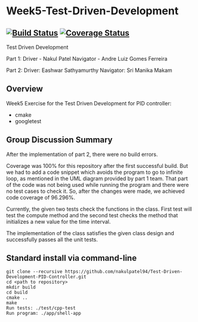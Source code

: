 # Week5-Test-Driven-Development
[![Build Status](https://travis-ci.org/nakulpatel94/Test-Driven-Development-PID-Controller.svg?branch=master)](https://travis-ci.org/nakulpatel94/Test-Driven-Development-PID-Controller)
[![Coverage Status](https://coveralls.io/repos/github/nakulpatel94/Test-Driven-Development-PID-Controller/badge.svg?branch=master)](https://coveralls.io/github/nakulpatel94/Test-Driven-Development-PID-Controller?branch=master)
---


Test Driven Development 

Part 1:
Driver - Nakul Patel
Navigator - Andre Luiz Gomes Ferreira

Part 2:
Driver: Eashwar Sathyamurthy
Navigator: Sri Manika Makam


## Overview

Week5 Exercise for the Test Driven Development for PID controller:

- cmake
- googletest


## Group Discussion Summary

After the implementation of part 2, there were no build errors.

Coverage was 100% for this repository after the first successful build. But we had to add a code snippet which avoids the program to go to infinite loop, as mentioned in the UML diagram provided by part 1 team. That part of the code was not being used while running the program and there were no test cases to check it. So, after the changes were made, we achieved code coverage of 96.296%. 

Currently, the given two tests check the functions in the class. First test will test the compute method and the second test checks the method that initializes a new value for the time interval.

The implementation of the class satisfies the given class design and successfully passes all the unit tests.


## Standard install via command-line
```
git clone --recursive https://github.com/nakulpatel94/Test-Driven-Development-PID-Controller.git
cd <path to repository>
mkdir build
cd build
cmake ..
make
Run tests: ./test/cpp-test
Run program: ./app/shell-app
```










